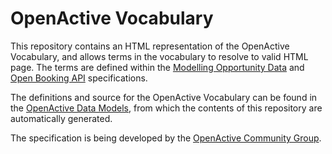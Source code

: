 # OpenActive Vocabulary

This repository contains an HTML representation of the OpenActive Vocabulary, and allows terms in the vocabulary to resolve to valid HTML page. The terms are defined within the [Modelling Opportunity Data](https://www.openactive.io/modelling-opportunity-data/) and [Open Booking API](https://www.openactive.io/open-booking-api/EditorsDraft/) specifications.

The definitions and source for the OpenActive Vocabulary can be found in the [OpenActive Data Models](https://github.com/openactive/data-models), from which the contents of this repository are automatically generated.

The specification is being developed by the [OpenActive Community Group](https://www.w3.org/community/openactive).
